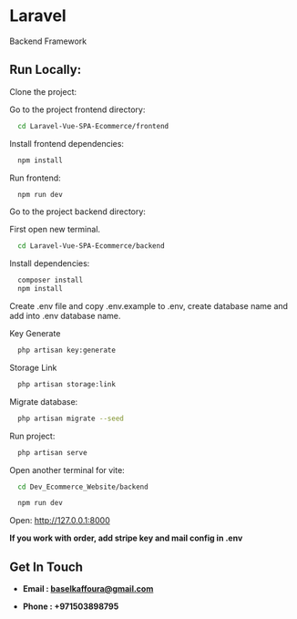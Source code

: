 # Laravel
Backend Framework


## Run Locally:

Clone the project:

Go to the project frontend directory:

```bash
  cd Laravel-Vue-SPA-Ecommerce/frontend
```

Install frontend dependencies:

```bash
  npm install
```
Run frontend:

```bash
  npm run dev
```

Go to the project backend directory:

First open new terminal.

```bash
  cd Laravel-Vue-SPA-Ecommerce/backend
```

Install dependencies:

```bash
  composer install
  npm install
```
Create .env file and copy .env.example to .env, create database name and add into .env database name.

Key Generate
```bash
  php artisan key:generate
```
Storage Link
```bash
  php artisan storage:link
```

Migrate database:

```bash
  php artisan migrate --seed
```

Run project:

```bash
  php artisan serve
```

Open another terminal for vite:

```bash
  cd Dev_Ecommerce_Website/backend
```

```bash
  npm run dev
```

Open: http://127.0.0.1:8000

**If you work with order, add stripe key and mail config in .env**


## Get In Touch

- **Email : baselkaffoura@gmail.com**

- **Phone : +971503898795**